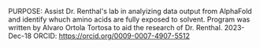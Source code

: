 PURPOSE: Assist Dr. Renthal's lab in analyizing data output from AlphaFold and identify whuch amino acids are fully exposed to solvent.
Program was written by Alvaro Ortola Tortosa to aid the research of Dr. Renthal.
2023-Dec-18
ORCID: https://orcid.org/0009-0007-4907-5512
